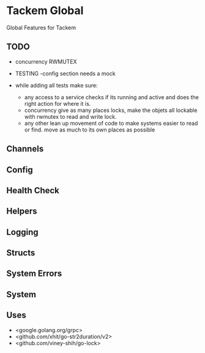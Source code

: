 # Tackem Global
Global Features for Tackem
## TODO
- concurrency RWMUTEX
- TESTING
  -config section needs a mock

- while adding all tests make sure:
  - any access to a service checks if its running and active and does the right action for where it is.
  - concurrency give as many places locks, make the objets all lockable with rwmutex to read and write lock.
  - any other lean up movement of code to make systems easier to read or find. move as much to its own places as possible

## Channels

## Config

## Health Check

## Helpers

## Logging

## Structs

## System Errors

## System

## Uses
- <google.golang.org/grpc>
- <github.com/xhit/go-str2duration/v2>
- <github.com/viney-shih/go-lock>
